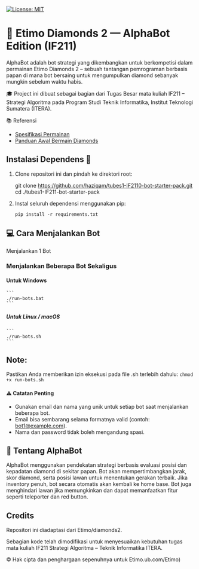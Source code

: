 [![License: MIT](https://img.shields.io/badge/License-MIT-yellow.svg)](https://opensource.org/licenses/MIT)

# 💎 Etimo Diamonds 2 — AlphaBot Edition (IF211)

AlphaBot adalah bot strategi yang dikembangkan untuk berkompetisi dalam permainan Etimo Diamonds 2 – sebuah tantangan pemrograman berbasis papan di mana bot bersaing untuk mengumpulkan diamond sebanyak mungkin sebelum waktu habis.

🎓 Project ini dibuat sebagai bagian dari Tugas Besar mata kuliah IF211 – Strategi Algoritma pada Program Studi Teknik Informatika, Institut Teknologi Sumatera (ITERA).

📚 Referensi
-   [Spesifikasi Permainan](https://docs.google.com/document/d/13cbmMVXviyu8eKQ6heqgDzt4JNNMeAZO/edit)
-   [Panduan Awal Bermain Diamonds](https://docs.google.com/document/d/1L92Axb89yIkom0b24D350Z1QAr8rujvHof7-kXRAp7c/edit)

## Instalasi Dependens 🔨

1. Clone repositori ini dan pindah ke direktori root:

    git clone https://github.com/haziqam/tubes1-IF2110-bot-starter-pack.git
    cd ./tubes1-IF211-bot-starter-pack
    

2. Instal seluruh dependensi menggunakan pip:

    ```
    pip install -r requirements.txt
    ```

## 💻 Cara Menjalankan Bot

Menjalankan 1 Bot
### Menjalankan Beberapa Bot Sekaligus
#### Untuk Windows

    ```
    ./run-bots.bat
    ```

##### Untuk Linux / macOS

    ```
    ./run-bots.sh
    ```
## Note:
Pastikan Anda memberikan izin eksekusi pada file .sh terlebih dahulu:
    ```
   chmod +x run-bots.sh
    ```

#### ⚠️ Catatan Penting
-   Gunakan email dan nama yang unik untuk setiap bot saat menjalankan beberapa bot.
-   Email bisa sembarang selama formatnya valid (contoh: bot1@example.com).
-   Nama dan password tidak boleh mengandung spasi.

  ## 🤖 Tentang AlphaBot

AlphaBot menggunakan pendekatan strategi berbasis evaluasi posisi dan kepadatan diamond di sekitar papan. Bot akan mempertimbangkan jarak, skor diamond, serta posisi lawan untuk menentukan gerakan terbaik. Jika inventory penuh, bot secara otomatis akan kembali ke home base. Bot juga menghindari lawan jika memungkinkan dan dapat memanfaatkan fitur seperti teleporter dan red button.

## Credits

Repositori ini diadaptasi dari Etimo/diamonds2.

Sebagian kode telah dimodifikasi untuk menyesuaikan kebutuhan tugas mata kuliah IF211 Strategi Algoritma – Teknik Informatika ITERA.

©️ Hak cipta dan penghargaan sepenuhnya untuk Etimo.ub.com/Etimo)
